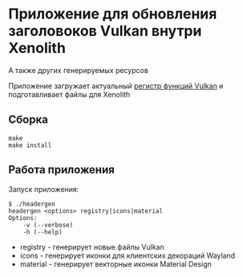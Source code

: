 # Приложение для обновления заголовоков Vulkan внутри Xenolith

А также других генерируемых ресурсов

Приложение загружает актуальный [регистр функций Vulkan](https://raw.githubusercontent.com/KhronosGroup/Vulkan-Docs/main/xml/vk.xml) и подготавливает файлы для Xenolith

## Сборка

```
make
make install
```

## Работа приложения

Запуск приложения:

```
$ ./headergen
headergen <options> registry|icons|material
Options:
    -v (--verbose)
    -h (--help)
```

* registry - генерирует новые файлы Vulkan
* icons - генерирует иконки для клиентских декораций Wayland
* material - генерирует векторные иконки Material Design

